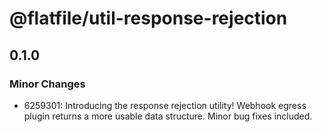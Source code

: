 # @flatfile/util-response-rejection

## 0.1.0

### Minor Changes

- 6259301: Introducing the response rejection utility! Webhook egress plugin returns a more usable data structure. Minor bug fixes included.
